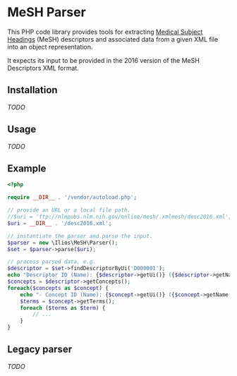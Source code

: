 # MeSH Parser

This PHP code library provides tools for extracting [Medical Subject Headings](https://www.nlm.nih.gov/mesh/) (MeSH) descriptors 
and associated data from a given XML file into an object representation.

It expects its input to be provided in the 2016 version of the MeSH Descriptors XML format.

## Installation

_TODO_

## Usage

_TODO_

## Example

```php
<?php

require __DIR__ . '/vendor/autoload.php';

// provide an URL or a local file path.
//$uri = 'ftp://nlmpubs.nlm.nih.gov/online/mesh/.xmlmesh/desc2016.xml';
$uri = __DIR__ . '/desc2016.xml';

// instantiate the parser and parse the input.
$parser = new \Ilios\MeSH\Parser();
$set = $parser->parse($uri);

// process parsed data, e.g.
$descriptor = $set->findDescriptorByUi('D000001');
echo "Descriptor ID (Name): {$descriptor->getUi()} ({$descriptor->getName()})\n";
$concepts = $descriptor->getConcepts();
foreach($concepts as $concept) {
    echo "- Concept ID (Name): {$concept->getUi()} ({$concept->getName()})\n";
    $terms = $concept->getTerms();
    foreach ($terms as $term) {
        // ...
    }
}
```

## Legacy parser

_TODO_
